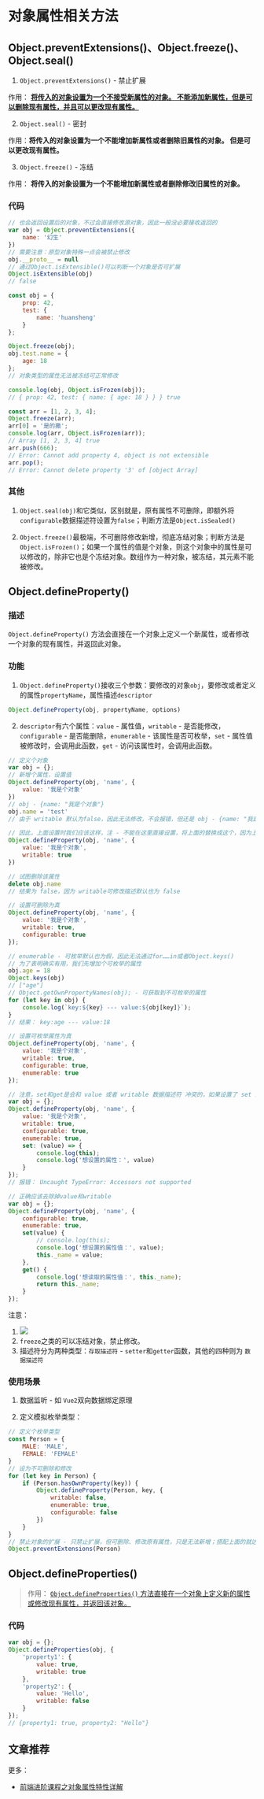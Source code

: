 # 对象属性相关方法

## Object.preventExtensions()、Object.freeze()、Object.seal()

1. `Object.preventExtensions()` - 禁止扩展

作用： [**将传入的对象设置为一个不接受新属性的对象。 不能添加新属性，但是可以删除现有属性，并且可以更改现有属性。**](https://developer.mozilla.org/zh-CN/docs/Web/JavaScript/Reference/Global_Objects/Object/preventExtensions)

2. `Object.seal()` - 密封

作用：**将传入的对象设置为一个不能增加新属性或者删除旧属性的对象。 但是可以更改现有属性。**

3. `Object.freeze()` - 冻结

作用： **将传入的对象设置为一个不能增加新属性或者删除修改旧属性的对象。**

### 代码

```js
// 也会返回设置后的对象，不过会直接修改源对象，因此一般没必要接收返回的
var obj = Object.preventExtensions({
    name: '幻生'
})
// 需要注意：原型对象特殊一点会被禁止修改
obj.__proto__ = null
// 通过Object.isExtensible()可以判断一个对象是否可扩展
Object.isExtensible(obj)
// false

const obj = {
    prop: 42,
    test: {
        name: 'huansheng'
    }
};

Object.freeze(obj);
obj.test.name = {
    age: 18
};
// 对象类型的属性无法被冻结可正常修改

console.log(obj, Object.isFrozen(obj));
// { prop: 42, test: { name: { age: 18 } } } true

const arr = [1, 2, 3, 4];
Object.freeze(arr);
arr[0] = '是的撒';
console.log(arr, Object.isFrozen(arr));
// Array [1, 2, 3, 4] true
arr.push(666);
// Error: Cannot add property 4, object is not extensible
arr.pop();
// Error: Cannot delete property '3' of [object Array]
```

### 其他

1. `Object.seal(obj)`和它类似，区别就是，原有属性不可删除，即额外将`configurable`数据描述符设置为`false`；判断方法是`Object.isSealed()`

2. `Object.freeze()`最极端，不可删除修改新增，彻底冻结对象；判断方法是 `Object.isFrozen()`；如果一个属性的值是个对象，则这个对象中的属性是可以修改的，除非它也是个冻结对象。数组作为一种对象，被冻结，其元素不能被修改。

## Object.defineProperty()

### 描述

`Object.defineProperty()` 方法会直接在一个对象上定义一个新属性，或者修改一个对象的现有属性，并返回此对象。

### 功能

1. `Object.defineProperty()`接收三个参数：要修改的对象`obj`，要修改或者定义的属性`propertyName`，属性描述`descriptor`

```js
Object.defineProperty(obj, propertyName, options)
```

2. `descriptor`有六个属性：`value` - 属性值，`writable` - 是否能修改，`configurable` - 是否能删除，`enumerable` - 该属性是否可枚举，`set` - 属性值被修改时，会调用此函数，`get` - 访问该属性时，会调用此函数。

```js
// 定义个对象
var obj = {};
// 新增个属性，设置值
Object.defineProperty(obj, 'name', {
    value: '我是个对象'
})
// obj - {name: "我是个对象"}
obj.name = 'test'
// 由于 writable 默认为false，因此无法修改，不会报错，但还是 obj - {name: "我是个对象"}

// 因此，上面设置时我们应该这样，注 - 不能在这里直接设置，将上面的替换成这个，因为上面那个已经是不可改的了，无法修改了，即使使用defineProperty方法也不行：
Object.defineProperty(obj, 'name', {
    value: '我是个对象',
    writable: true
})

// 试图删除该属性
delete obj.name
// 结果为 false，因为 writable可修改描述默认也为 false

// 设置可删除为真
Object.defineProperty(obj, 'name', {
    value: '我是个对象',
    writable: true,
    configurable: true
});

// enumerable - 可枚举默认也为假，因此无法通过for……in或者Object.keys()
// 为了表明确实有用，我们先增加个可枚举的属性
obj.age = 18
Object.keys(obj)
// ["age"]
// Object.getOwnPropertyNames(obj); - 可获取到不可枚举的属性
for (let key in obj) {
    console.log(`key:${key} --- value:${obj[key]}`);
}
// 结果： key:age --- value:18

// 设置可枚举属性为真
Object.defineProperty(obj, 'name', {
    value: '我是个对象',
    writable: true,
    configurable: true,
    enumerable: true
});

// 注意，set和get是会和 value 或者 writable 数据描述符 冲突的，如果设置了 set 或者 get 就不能用value设置值或者设置writable
var obj = {};
Object.defineProperty(obj, 'name', {
    value: '我是个对象',
    writable: true,
    configurable: true,
    enumerable: true,
    set: (value) => {
        console.log(this);
        console.log('想设置的属性：', value)
    }
});
// 报错： Uncaught TypeError: Accessors not supported

// 正确应该去除掉value和writable
var obj = {};
Object.defineProperty(obj, 'name', {
    configurable: true,
    enumerable: true,
    set(value) {
        // console.log(this);
        console.log('想设置的属性值：', value);
        this._name = value;
    },
    get() {
        console.log('想读取的属性值：', this._name);
        return this._name;
    }
});
```

注意：

1. ![](https://cdn.jsdelivr.net/gh/Huansheng1/myimg/PicGo/20210523103735.png)
2. `freeze`之类的可以冻结对象，禁止修改。
3. 描述符分为两种类型：`存取描述符` - `setter`和`getter`函数，其他的四种则为 `数据描述符`

### 使用场景

1. 数据监听 - 如 `Vue2`双向数据绑定原理

2. 定义模拟枚举类型：

```js
// 定义个枚举类型
const Person = {
    MALE: 'MALE',
    FEMALE: 'FEMALE'
}
// 设为不可删除和修改
for (let key in Person) {
    if (Person.hasOwnProperty(key)) {
        Object.defineProperty(Person, key, {
            writable: false,
            enumerable: true,
            configurable: false
        })
    }
}
// 禁止对象的扩展 - 只禁止扩展，但可删除、修改原有属性，只是无法新增；搭配上面的就达到了对象不改不增不扩展的目的
Object.preventExtensions(Person)
```

## Object.defineProperties()

> 作用： [ `Object.defineProperties()` 方法直接在一个对象上定义新的属性或修改现有属性，并返回该对象。](https://developer.mozilla.org/zh-CN/docs/Web/JavaScript/Reference/Global_Objects/Object/defineProperties)

### 代码

```js
var obj = {};
Object.defineProperties(obj, {
    'property1': {
        value: true,
        writable: true
    },
    'property2': {
        value: 'Hello',
        writable: false
    }
});
// {property1: true, property2: "Hello"}
```

## 文章推荐

更多：  

* [前端进阶课程之对象属性特性详解](https://juejin.im/post/5bed63eb6fb9a049e701adac)
